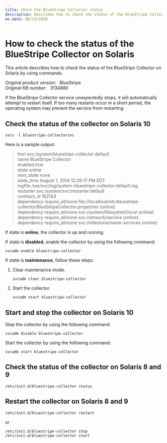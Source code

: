 ```yaml
---
title: Check the BlueStripe Collector status
description: Describes how to check the status of the BlueStripe Collector on Solaris.
ms.date: 08/13/2020
---
```

# How to check the status of the BlueStripe Collector on Solaris

This article describes how to check the status of the BlueStripe Collector on Solaris by using commands.

_Original product version:_ &nbsp; BlueStripe  
_Original KB number:_ &nbsp; 3134880

If the BlueStripe Collector service unexpectedly stops, it will automatically attempt to restart itself. If too many restarts occur in a short period, the operating system may prevent the service from restarting.

## Check the status of the collector on Solaris 10

```console
svcs -l bluestripe-collectorsvc
```

Here is a sample output:

> fmri svc:/system/bluestripe-collector:default  
> name BlueStripe Collector  
> enabled true  
> state online  
> next_state none  
> state_time August 1, 2014 12:26:17 PM EDT  
> logfile /var/svc/log/system-bluestripe-collector:default.log  
> restarter svc:/system/svc/restarter:default  
> contract_id 162143  
> dependency require_all/none file://localhost/etc/bluestripe-collector/BlueStripeCollector.properties (online)  
> dependency require_all/none svc:/system/filesystem/local (online)  
> dependency require_all/none svc:/network/service (online)  
> dependency require_all/none svc:/milestone/name-services (online)

If state is **online**, the collector is up and running.

If state is **disabled**, enable the collector by using the following command:

```console
svcadm enable bluestripe-collector
```

If state is **maintenance**, follow these steps:

1. Clear maintenance mode.

    ```console
    svcadm clear bluestripe-collector
    ```

2. Start the collector.

    ```console
    svcadm start bluestripe-collector
    ```

## Start and stop the collector on Solaris 10

Stop the collector by using the following command:

```console
svcadm disable bluestripe-collector
```

Start the collector by using the following command:

```console
svcadm start bluestripe-collector
```

## Check the status of the collector on Solaris 8 and 9

```console
/etc/init.d/bluestripe-collector status
```

## Restart the collector on Solaris 8 and 9

```console
/etc/init.d/bluestripe-collector restart
```

or

```console
/etc/init.d/bluestripe-collector stop
/etc/init.d/bluestripe-collector start
```

